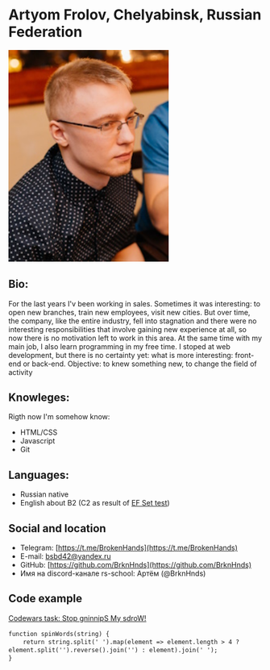 # Artyom Frolov, Chelyabinsk, Russian Federation
<!-- ![](./photo.jpg) -->
<!-- <div id = style="text-align: right">
<img src="./photo.jpg" alt="drawing" width="200"/>
</div> -->

<div>
    <img src="./photo200px.jpg" alt="photo" width="318" /> 
</div>

## Bio:
For the last years I'v been working in sales. Sometimes it was interesting: to open new branches, train new employees, visit new cities. But over time, the company, like the entire industry, fell into stagnation and there were no interesting responsibilities that involve gaining new experience at all, so now there is no motivation left to work in this area.
At the same time with my main job, I also learn programming in my free time. I stoped at web development, but there is no certainty yet: what is more interesting: front-end or back-end.
Objective: to knew something new, to change the field of activity

## Knowleges:
Rigth now I'm somehow know:
*   HTML/CSS
*   Javascript
*   Git

## Languages:
*   Russian native
*   English about B2 (C2 as result of [EF Set test](EFSET.org))

## Social and location
*   Telegram: [https://t.me/BrokenHands](https://t.me/BrokenHands)
*   E-mail: [bsbd42@yandex.ru](bsbd42@yandex.ru)
*   GitHub: [https://github.com/BrknHnds](https://github.com/BrknHnds)
*   Имя на discord-канале rs-school: Артём (@BrknHnds)

## Code example

[Codewars task: Stop gninnipS My sdroW!](https://www.codewars.com/kata/5264d2b162488dc400000001)

```
function spinWords(string) {
    return string.split(' ').map(element => element.length > 4 ? element.split('').reverse().join('') : element).join(' ');
}
```
